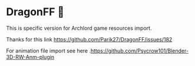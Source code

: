 # DragonFF 🐉

This is specific version for Archlord game resources import.

Thanks for this link https://github.com/Parik27/DragonFF/issues/182

For animation file import see here .https://github.com/Psycrow101/Blender-3D-RW-Anm-plugin
[](https://github.com/Parik27/DragonFF/blob/master/Capture.PNG)